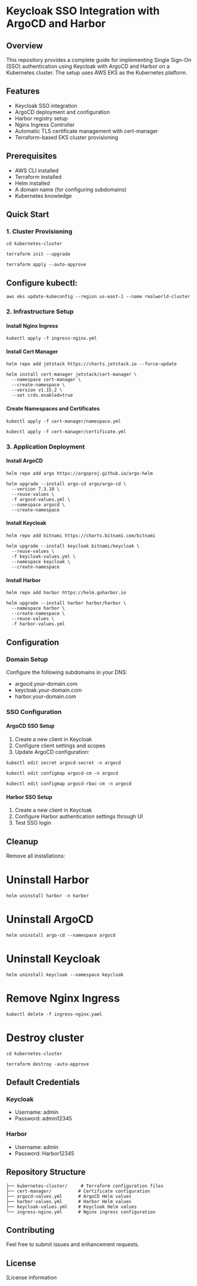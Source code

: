 # Keycloak SSO Integration with ArgoCD and Harbor

## Overview
This repository provides a complete guide for implementing Single Sign-On (SSO) authentication using Keycloak with ArgoCD and Harbor on a Kubernetes cluster. The setup uses AWS EKS as the Kubernetes platform.

## Features
- Keycloak SSO integration
- ArgoCD deployment and configuration
- Harbor registry setup
- Nginx Ingress Controller
- Automatic TLS certificate management with cert-manager
- Terraform-based EKS cluster provisioning

## Prerequisites
- AWS CLI installed
- Terraform installed
- Helm installed
- A domain name (for configuring subdomains)
- Kubernetes knowledge

## Quick Start

### 1. Cluster Provisioning
```
cd kubernetes-cluster
```
```
terraform init --upgrade
```
```
terraform apply --auto-approve
```
## Configure kubectl:
```
aws eks update-kubeconfig --region us-east-1 --name realworld-cluster
```

### 2. Infrastructure Setup

#### Install Nginx Ingress
```
kubectl apply -f ingress-nginx.yml
```
#### Install Cert Manager
```
helm repo add jetstack https://charts.jetstack.io --force-update
```
```
helm install cert-manager jetstack/cert-manager \
  --namespace cert-manager \
  --create-namespace \
  --version v1.15.2 \
  --set crds.enabled=true
  ```
#### Create Namespaces and Certificates
```
kubectl apply -f cert-manager/namespace.yml
```
```
kubectl apply -f cert-manager/certificate.yml
```
### 3. Application Deployment

#### Install ArgoCD
```
helm repo add argo https://argoproj.github.io/argo-helm
```
```
helm upgrade --install argo-cd argo/argo-cd \
  --version 7.3.10 \
  --reuse-values \
  -f argocd-values.yml \
  --namespace argocd \
  --create-namespace
```

#### Install Keycloak
```
helm repo add bitnami https://charts.bitnami.com/bitnami
```
```
helm upgrade --install keycloak bitnami/keycloak \
  --reuse-values \
  -f keycloak-values.yml \
  --namespace keycloak \
  --create-namespace
```
#### Install Harbor
```
helm repo add harbor https://helm.goharbor.io
```
```
helm upgrade --install harbor harbor/harbor \
  --namespace harbor \
  --create-namespace \
  --reuse-values \
  -f harbor-values.yml
```
## Configuration

### Domain Setup
Configure the following subdomains in your DNS:
- argocd.your-domain.com
- keycloak.your-domain.com
- harbor.your-domain.com

### SSO Configuration

#### ArgoCD SSO Setup
1. Create a new client in Keycloak
2. Configure client settings and scopes
3. Update ArgoCD configuration:
```
kubectl edit secret argocd-secret -n argocd
```
```
kubectl edit configmap argocd-cm -n argocd
```
```
kubectl edit configmap argocd-rbac-cm -n argocd
```

#### Harbor SSO Setup
1. Create a new client in Keycloak
2. Configure Harbor authentication settings through UI
3. Test SSO login

## Cleanup

Remove all installations:
# Uninstall Harbor
```
helm uninstall harbor -n harbor
```

# Uninstall ArgoCD
```
helm uninstall argo-cd --namespace argocd
```

# Uninstall Keycloak
```
helm uninstall keycloak --namespace keycloak
```

# Remove Nginx Ingress
```
kubectl delete -f ingress-nginx.yaml
```
# Destroy cluster
```
cd kubernetes-cluster
```
```
terraform destroy -auto-approve
```
## Default Credentials

### Keycloak
- Username: admin
- Password: admin12345

### Harbor
- Username: admin
- Password: Harbor12345

## Repository Structure
```.
├── kubernetes-cluster/     # Terraform configuration files
├── cert-manager/          # Certificate configuration
├── argocd-values.yml      # ArgoCD Helm values
├── harbor-values.yml      # Harbor Helm values
├── keycloak-values.yml    # Keycloak Helm values
└── ingress-nginx.yml      # Nginx ingress configuration
```
## Contributing
Feel free to submit issues and enhancement requests.

## License
[License information